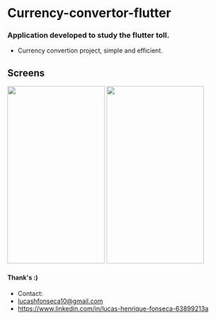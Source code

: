 # Currency-convertor-flutter
### Application developed to study the flutter toll.
- Currency convertion project, simple and efficient.

## Screens

<p align="left">
<img  width="220" height="400" src="https://i.imgur.com/1MbinXO.png">
<img  width="220" height="400" src="https://i.imgur.com/X5l90yg.png">
</p>

#### Thank's :)
- Contact: 
- lucashfonseca10@gmail.com
- https://www.linkedin.com/in/lucas-henrique-fonseca-63899213a
